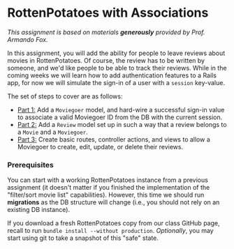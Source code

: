 # RottenPotatoes with Associations

_This assignment is based on materials **generously** provided by Prof. Armando Fox._

In this assignment, you will add the ability for people to leave reviews about movies in RottenPotatoes. 
Of course, the review has to be written by someone, and we'd like people to be able to track their reviews. While in the coming weeks we will learn how to add authentication features to a Rails app, for now we will simulate the sign-in of a user with a `session` key-value.

The set of steps to cover are as follows:

* [Part 1:](Part1.md) Add a `Moviegoer` model, and hard-wire a successful sign-in value to associate a valid Moviegoer ID from the DB with the current session.
* [Part 2:](Part2.md) Add a `Review` model set up in such a way that a review belongs to a `Movie` and a `Moviegoer`.
* [Part 3:](Part3.md) Create basic routes, controller actions, and views to allow a Moviegoer to create, edit, update, or delete their reviews.

### Prerequisites
You can start with a working RottenPotatoes instance from a previous assignment (it doesn't matter if you finished the implementation of the "filter/sort movie list" capabilities). However, this time we should run **migrations** as the DB structure will change (i.e., you should not rely on an existing DB instance).

If you download a fresh RottenPotatoes copy from our class GitHub page, recall to run `bundle install --without production`. *Optionally*, you may start using git to take a snapshot of this "safe" state.

